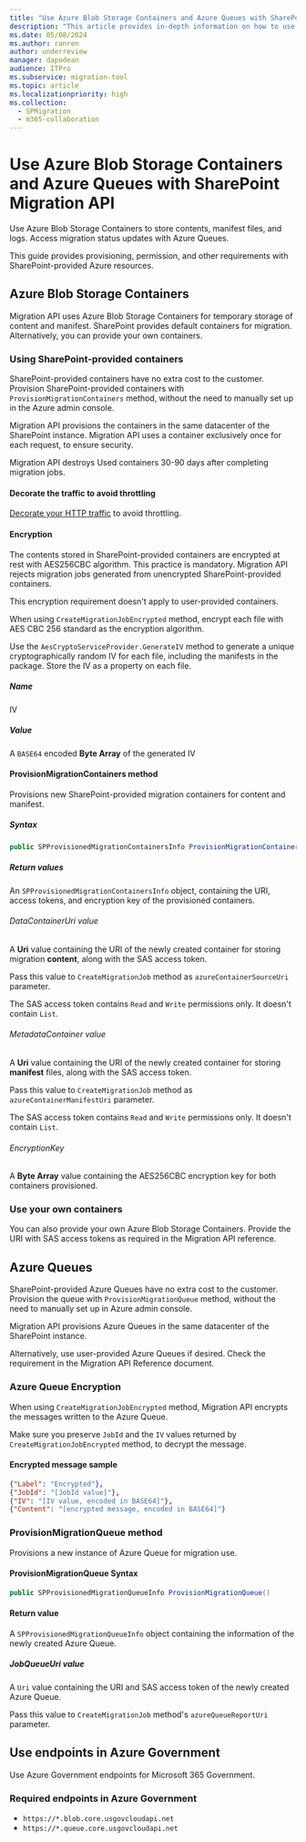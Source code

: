 ```yaml
---
title: "Use Azure Blob Storage Containers and Azure Queues with SharePoint Migration API"
description: "This article provides in-depth information on how to use the SharePoint Migration API with Azure Containers and Queues."
ms.date: 05/08/2024
ms.author: ranren
author: underreview
manager: dapodean
audience: ITPro
ms.subservice: migration-tool
ms.topic: article
ms.localizationpriority: high
ms.collection:
  - SPMigration
  - m365-collaboration
---
```


# Use Azure Blob Storage Containers and Azure Queues with SharePoint Migration API

Use Azure Blob Storage Containers to store contents, manifest files, and logs. Access migration status updates with Azure Queues.

This guide provides provisioning, permission, and other requirements with SharePoint-provided Azure resources.

## Azure Blob Storage Containers

Migration API uses Azure Blob Storage Containers for temporary storage of content and manifest. SharePoint provides default containers for migration. Alternatively, you can provide your own containers.

### Using SharePoint-provided containers

SharePoint-provided containers have no extra cost to the customer. Provision SharePoint-provided containers with `ProvisionMigrationContainers` method, without the need to manually set up in the Azure admin console.

Migration API provisions the containers in the same datacenter of the SharePoint instance. Migration API uses a container exclusively once for each request, to ensure security.

Migration API destroys Used containers 30-90 days after completing migration jobs.

#### Decorate the traffic to avoid throttling

[Decorate your HTTP traffic](/sharepoint/dev/general-development/how-to-avoid-getting-throttled-or-blocked-in-sharepoint-online#how-to-decorate-your-http-traffic) to avoid throttling.

#### Encryption

The contents stored in SharePoint-provided containers are encrypted at rest with AES256CBC algorithm. This practice is mandatory. Migration API rejects migration jobs generated from unencrypted SharePoint-provided containers.

This encryption requirement doesn't apply to user-provided containers.

When using `CreateMigrationJobEncrypted` method, encrypt each file with AES CBC 256 standard as the encryption algorithm.

Use the `AesCryptoServiceProvider.GenerateIV` method to generate a unique cryptographically random IV for each file, including the manifests in the package. Store the IV as a property on each file.

##### Name

IV

##### Value

A `BASE64` encoded **Byte Array** of the generated IV

#### ProvisionMigrationContainers method

Provisions new SharePoint-provided migration containers for content and manifest.

##### Syntax

```csharp
public SPProvisionedMigrationContainersInfo ProvisionMigrationContainers()
```

##### Return values

An `SPProvisionedMigrationContainersInfo` object, containing the URI, access tokens, and encryption key of the provisioned containers.

###### DataContainerUri value

A **Uri** value containing the URI of the newly created container for storing migration **content**, along with the SAS access token.

Pass this value to `CreateMigrationJob` method as `azureContainerSourceUri` parameter.

The SAS access token contains `Read` and `Write` permissions only. It doesn't contain `List`.

###### MetadataContainer value

A **Uri** value containing the URI of the newly created container for storing **manifest** files, along with the SAS access token.

Pass this value to `CreateMigrationJob` method as `azureContainerManifestUri` parameter.

The SAS access token contains `Read` and `Write` permissions only. It doesn't contain `List`.

###### EncryptionKey

A **Byte Array** value containing the AES256CBC encryption key for both containers provisioned.

### Use your own containers

You can also provide your own Azure Blob Storage Containers. Provide the URI with SAS access tokens as required in the Migration API reference.

## Azure Queues

SharePoint-provided Azure Queues have no extra cost to the customer. Provision the queue with `ProvisionMigrationQueue` method, without the need to manually set up in Azure admin console.

Migration API provisions Azure Queues in the same datacenter of the SharePoint instance.

Alternatively, use user-provided Azure Queues if desired. Check the requirement in the Migration API Reference document.

### Azure Queue Encryption

When using `CreateMigrationJobEncrypted` method, Migration API encrypts the messages written to the Azure Queue.

Make sure you preserve `JobId` and the `IV` values returned by `CreateMigrationJobEncrypted` method, to decrypt the message.

#### Encrypted message sample

```json
{"Label": "Encrypted"},
{"JobId": "[JobId value]"},
{"IV": "[IV value, encoded in BASE64]"},
{"Content": "[encrypted message, encoded in BASE64]"}
```

### ProvisionMigrationQueue method

Provisions a new instance of Azure Queue for migration use.

#### ProvisionMigrationQueue Syntax

```csharp
public SPProvisionedMigrationQueueInfo ProvisionMigrationQueue()
```

#### Return value

A `SPProvisionedMigrationQueueInfo` object containing the information of the newly created Azure Queue.

##### JobQueueUri value

A `Uri` value containing the URI and SAS access token of the newly created Azure Queue.

Pass this value to `CreateMigrationJob` method's `azureQueueReportUri` parameter.

## Use endpoints in Azure Government

Use Azure Government endpoints for Microsoft 365 Government.

### Required endpoints in Azure Government

- `https://*.blob.core.usgovcloudapi.net`
- `https://*.queue.core.usgovcloudapi.net`
